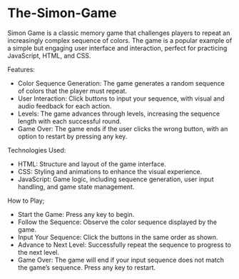 # The-Simon-Game
Simon Game is a classic memory game that challenges players to repeat an increasingly complex sequence of colors. The game is a popular example of a simple but engaging user interface and interaction, perfect for practicing JavaScript, HTML, and CSS.

Features:
- Color Sequence Generation: The game generates a random sequence of colors that the player must repeat.
- User Interaction: Click buttons to input your sequence, with visual and audio feedback for each action.
- Levels: The game advances through levels, increasing the sequence length with each successful round.
- Game Over: The game ends if the user clicks the wrong button, with an option to restart by pressing any key.

Technologies Used:
- HTML: Structure and layout of the game interface.
- CSS: Styling and animations to enhance the visual experience.
- JavaScript: Game logic, including sequence generation, user input handling, and game state management.

How to Play;
- Start the Game: Press any key to begin.
- Follow the Sequence: Observe the color sequence displayed by the game.
- Input Your Sequence: Click the buttons in the same order as shown.
- Advance to Next Level: Successfully repeat the sequence to progress to the next level.
- Game Over: The game will end if your input sequence does not match the game’s sequence. Press any key to restart.
